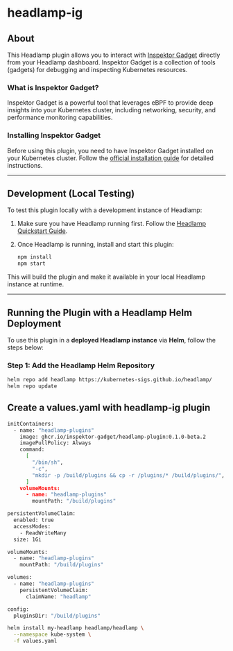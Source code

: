 # headlamp-ig

## About

This Headlamp plugin allows you to interact with [Inspektor Gadget](https://inspektor-gadget.io/) directly from your Headlamp dashboard. Inspektor Gadget is a collection of tools (gadgets) for debugging and inspecting Kubernetes resources.

### What is Inspektor Gadget?

Inspektor Gadget is a powerful tool that leverages eBPF to provide deep insights into your Kubernetes cluster, including networking, security, and performance monitoring capabilities.

### Installing Inspektor Gadget

Before using this plugin, you need to have Inspektor Gadget installed on your Kubernetes cluster. Follow the [official installation guide](https://inspektor-gadget.io/docs/latest/quick-start#kubernetes) for detailed instructions.

---

## Development (Local Testing)

To test this plugin locally with a development instance of Headlamp:

1. Make sure you have Headlamp running first. Follow the [Headlamp Quickstart Guide](https://github.com/headlamp-k8s/headlamp?tab=readme-ov-file#quickstart).

2. Once Headlamp is running, install and start this plugin:

    ```bash
    npm install
    npm start
    ```

This will build the plugin and make it available in your local Headlamp instance at runtime.

---

## Running the Plugin with a Headlamp Helm Deployment

To use this plugin in a **deployed Headlamp instance** via **Helm**, follow the steps below:

### Step 1: Add the Headlamp Helm Repository

```bash
helm repo add headlamp https://kubernetes-sigs.github.io/headlamp/
helm repo update
```

## Create a values.yaml with headlamp-ig plugin
```bash
initContainers:
  - name: "headlamp-plugins"
    image: ghcr.io/inspektor-gadget/headlamp-plugin:0.1.0-beta.2
    imagePullPolicy: Always
    command:
      [
        "/bin/sh",
        "-c",
        "mkdir -p /build/plugins && cp -r /plugins/* /build/plugins/",
      ]
    volumeMounts:
      - name: "headlamp-plugins"
        mountPath: "/build/plugins"

persistentVolumeClaim:
  enabled: true
  accessModes:
    - ReadWriteMany
  size: 1Gi

volumeMounts:
  - name: "headlamp-plugins"
    mountPath: "/build/plugins"

volumes:
  - name: "headlamp-plugins"
    persistentVolumeClaim:
      claimName: "headlamp"

config:
  pluginsDir: "/build/plugins"
```

```bash
helm install my-headlamp headlamp/headlamp \
  --namespace kube-system \
  -f values.yaml
```
